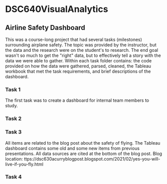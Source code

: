 # DSC640VisualAnalytics

## Airline Safety Dashboard

This was a course-long project that had several tasks (milestones) surrounding airplane safety. The topic was provided by the instructor, but the data and the research were on the student's to research. The end goal wasn't so much to get the "right" data, but to effectively tell a story with the data we were able to gather. Within each task folder contains: the code provided on how the data were gathered, parsed, cleaned, the Tableau workbook that met the task requirements, and brief descriptions of the dashboard.  

### Task 1 
The first task was to create a dashboard for internal team members to study. 

### Task 2


### Task 3
All items are related to the blog post about the safety of flying. 
The Tableau dashboard contains some old and some new items from previous presentations.
All data sources are cited at the bottom of the blog post.
Blog location: ttps://dsc630acurryblogpost.blogspot.com/2021/02/yes-you-will-live-if-you-fly.html

### Task 4



